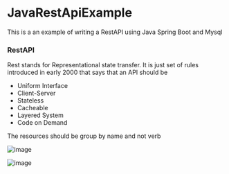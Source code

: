 # JavaRestApiExample
This is a an example of writing a RestAPI using Java Spring Boot and Mysql

### RestAPI


Rest stands for Representational state transfer. It is just set of rules introduced in early 2000 that says that an API should be


- Uniform Interface
- Client-Server
- Stateless
- Cacheable
- Layered System
- Code on Demand

The resources should be group by name and not verb

![image](https://res.craft.do/user/full/ec0fd743-d60a-03da-74da-44c32f2dc94d/doc/E002D29B-DBF3-49B5-8C56-9F8C5FEBD9DC/082F002D-6E6A-4E8C-B8AA-5DCBDD21DFF4_2/t6AIOPiKeWpBSNRi7yVRtpkyrKEnaZIeOsZPJKWJCEUz/Image.png)

![image](https://res.craft.do/user/full/ec0fd743-d60a-03da-74da-44c32f2dc94d/doc/E002D29B-DBF3-49B5-8C56-9F8C5FEBD9DC/282EF55A-455B-4136-A531-6801BAEAA456_2/iugYeekod7gPfrjf55MrfotHKiRbFjoDbP1ZR4oFo0Yz/Image.png)
